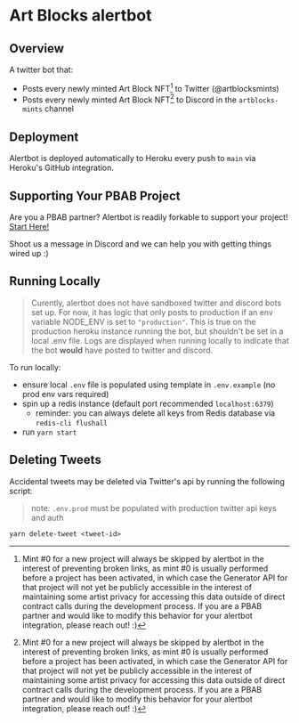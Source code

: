 # Art Blocks alertbot

## Overview

A twitter bot that:

- Posts every newly minted Art Block NFT[^1] to Twitter (@artblocksmints)
- Posts every newly minted Art Block NFT[^1] to Discord in the `artblocks-mints` channel

## Deployment

Alertbot is deployed automatically to Heroku every push to `main` via Heroku's GitHub integration.

## Supporting Your PBAB Project

Are you a PBAB partner? Alertbot is readily forkable to support your project! [Start Here!](https://github.com/ArtBlocks/alertbot/blob/pbab-readme/PBAB-QUICK-START.md)

Shoot us a message in Discord and we can help you with getting things wired up :)

## Running Locally

>Curently, alertbot does not have sandboxed twitter and discord bots set up. For now, it has logic that only posts to production if an env variable NODE_ENV is set to `"production"`. This is true on the production heroku instance running the bot, but shouldn't be set in a local .env file. Logs are displayed when running locally to indicate that the bot **would** have posted to twitter and discord.

To run locally:
- ensure local `.env` file is populated using template in `.env.example` (no prod env vars required)
- spin up a redis instance (default port recommended `localhost:6379`)
  - reminder: you can always delete all keys from Redis database via `redis-cli flushall`
- run `yarn start`

## Deleting Tweets
Accidental tweets may be deleted via Twitter's api by running the following script:
>note: `.env.prod` must be populated with production twitter api keys and auth
```
yarn delete-tweet <tweet-id>
```

[^1]: Mint #0 for a new project will always be skipped by alertbot in the interest of preventing broken links, as mint #0 is usually performed before a project has been activated, in which case the Generator API for that project will not yet be publicly accessible in the interest of maintaining some artist privacy for accessing this data outside of direct contract calls during the development process. If you are a PBAB partner and would like to modify this behavior for your alertbot integration, please reach out! :)
